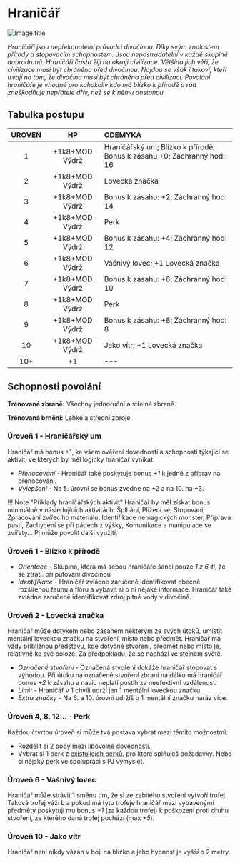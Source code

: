 # Hraničář

![Image title](/assets/NAldir/classes/ranger.webp)

*Hraničáři jsou nepřekonatelní průvodci divočinou. Díky svým znalostem přírody a stopovacím schopnostem. Jsou nepostradatelní v každé skupině dobrodruhů. Hraničáři často žijí na okraji civilizace. Většina jich věří, že civilizace musí být chráněna před divočinou. Najdou se však i takoví, kteří trvají na tom, že divočina musí být chráněna před civilizací. Povolání hraničáře je vhodné pro kohokoliv kdo má blízko k přírodě a rád zneškodňuje nepřátele dřív, než se k němu dostanou.*

## Tabulka postupu

| ÚROVEŇ |       HP       | ODEMYKÁ                                                      |
| :----: | :------------: | :----------------------------------------------------------- |
|   1    | +1k8+MOD Výdrž | Hraničářský um; Blízko k přírodě; Bonus k zásahu +0; Záchranný hod: 16 |
|   2    | +1k8+MOD Výdrž | Lovecká značka                                               |
|   3    | +1k8+MOD Výdrž | Bonus k zásahu: +2; Záchranný hod: 14                        |
|   4    | +1k8+MOD Výdrž | Perk                                                         |
|   5    | +1k8+MOD Výdrž | Bonus k zásahu: +4; Záchranný hod: 12                        |
|   6    | +1k8+MOD Výdrž | Vášnivý lovec; +1 Lovecká značka                             |
|   7    | +1k8+MOD Výdrž | Bonus k zásahu: +6; Záchranný hod: 10                        |
|   8    | +1k8+MOD Výdrž | Perk                                                         |
|   9    | +1k8+MOD Výdrž | Bonus k zásahu: +8; Záchranný hod: 8                         |
|   10   | +1k8+MOD Výdrž | Jako vítr; +1 Lovecká značka                                 |
|  10+   |       +1       | ---                                                          |

## Schopnosti povolání

**Trénované zbraně:** Všechny jednoruční a střelné zbraně. 

**Trénovaná brnění:** Lehké a střední zbroje.

### Úroveň 1 - Hraničářský um

Hraničář má bonus +1, ke všem ověření dovedností a schopností týkající se aktivit, ve kterých by měl logicky hraničář vynikat.

- *Přenocování* - Hraničář také poskytuje bonus *+1* k jedné z příprav na přenocování.
- *Vylepšení* - Na 5. úrovni se bonus zvedne na +2 a na 10. na +3. 

!!! Note "Příklady hraničářských aktivit"
    Hraničář by měl získat bonus minimálně v následujících aktivitách: Šplhání, Plížení se, Stopování, Zpracování zvířecího materiálu, Identifikace nemagických monster, Příprava pastí, Zachycení se při pádech z výšky, Komunikace a manipulace se zvířaty... Pj může povolit další využití.

### Úroveň 1 - Blízko k přírodě

- *Orientace* - Skupina, která má sebou hraničáře šanci pouze *1 z 6-ti*, že se ztratí. při putování divočinou 
- *Identifikace* - Hraničář zvládne zaručeně identifikovat obecně rozšířenou faunu a flóru a vybavit si o ní nějaké informace. Hraničář také zvládne zaručeně identifikovat zdroj pitné vody v divočině.

### Úroveň 2 - Lovecká značka

Hraničář může dotykem nebo zásahem některým ze svých útoků, umístit mentální loveckou značku na stvoření, místo nebo předmět. Hraničář má vždy přibližnou představu, kde dotyčné stvoření, předmět nebo místo je, relativně ke své poloze. Za předpokladu, že se nachází ve stejném světě. 

- *Označené stvoření* - Označená stvoření dokáže hraničář stopovat s výhodou. Při útoku na označené stvoření zbraní na dálku má hraničář bonus *+2* k zásahu a navíc neplatí postih za neefektivní vzdálenost.
- *Limit* - Hraničář v 1 chvíli udrží jen 1 mentální loveckou značku. 
- *Extra značky* - Na 6. a 10. úrovni udržíš o 1 mentální značku naráz více.

### Úroveň 4, 8, 12... - Perk

Každou čtvrtou úroveň si může tvá postava vybrat mezi těmito možnostmi:

- Rozdělit si 2 body mezi libovolné dovednosti.
- Vybrat si 1 perk z [existujících perků](/Zasazení%20%28Žánry%29/Nový%20Aldir%20%28Fantasy%29/perks/), pro které splňuješ požadavky. Nebo si nějaký perk ve spolupráci s PJ vymyslet.

### Úroveň 6 - Vášnivý lovec

Hraničář může strávit 1 směnu tím, že si ze zabitého stvoření vytvoří trofej. Taková trofej váží L a pokud má tyto trofeje hraničář mezi vybavenými předměty poskytují mu bonus *+1* (za každou trofej) k poškození proti druhu stvoření, ze kterého daná trofej pochází (max *+5*).

### Úroveň 10 - Jako vítr

Hraničář není nikdy vázán v boji na blízko a jeho hybnost je vyšší o 2 metry.
